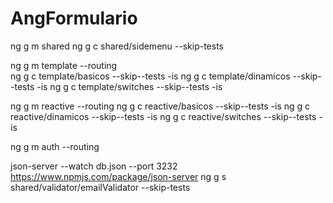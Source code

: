# AngFormulario

ng g m shared
ng g c shared/sidemenu --skip-tests

ng g m template --routing  
ng g c template/basicos   --skip--tests -is
ng g c template/dinamicos --skip--tests -is
ng g c template/switches  --skip--tests -is

ng g m reactive --routing 
ng g c reactive/basicos   --skip--tests -is
ng g c reactive/dinamicos --skip--tests -is
ng g c reactive/switches  --skip--tests -is 

 ng g m auth  --routing 
 

 json-server --watch db.json --port 3232
https://www.npmjs.com/package/json-server
 ng g s shared/validator/emailValidator --skip-tests